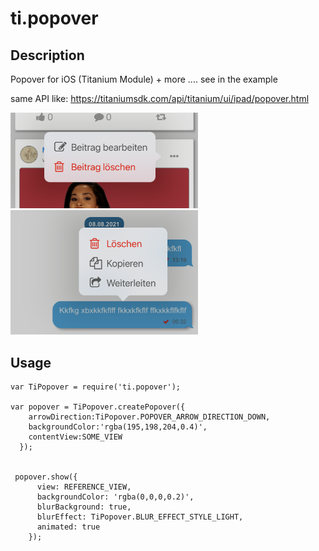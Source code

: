 # ti.popover

## Description

Popover for iOS (Titanium Module) + more .... see in the example

same API like:
https://titaniumsdk.com/api/titanium/ui/ipad/popover.html


<img src="./example1.png" alt="Example (iOS)" width="300" />
<img src="./example2.png" alt="Example (iOS)" width="300" />



## Usage

	var TiPopover = require('ti.popover');

	var popover = TiPopover.createPopover({
	    arrowDirection:TiPopover.POPOVER_ARROW_DIRECTION_DOWN,
	    backgroundColor:'rgba(195,198,204,0.4)',
	    contentView:SOME_VIEW
	  });


	 popover.show({ 
          view: REFERENCE_VIEW,
          backgroundColor: 'rgba(0,0,0,0.2)',
          blurBackground: true,
          blurEffect: TiPopover.BLUR_EFFECT_STYLE_LIGHT,
          animated: true
        });	
